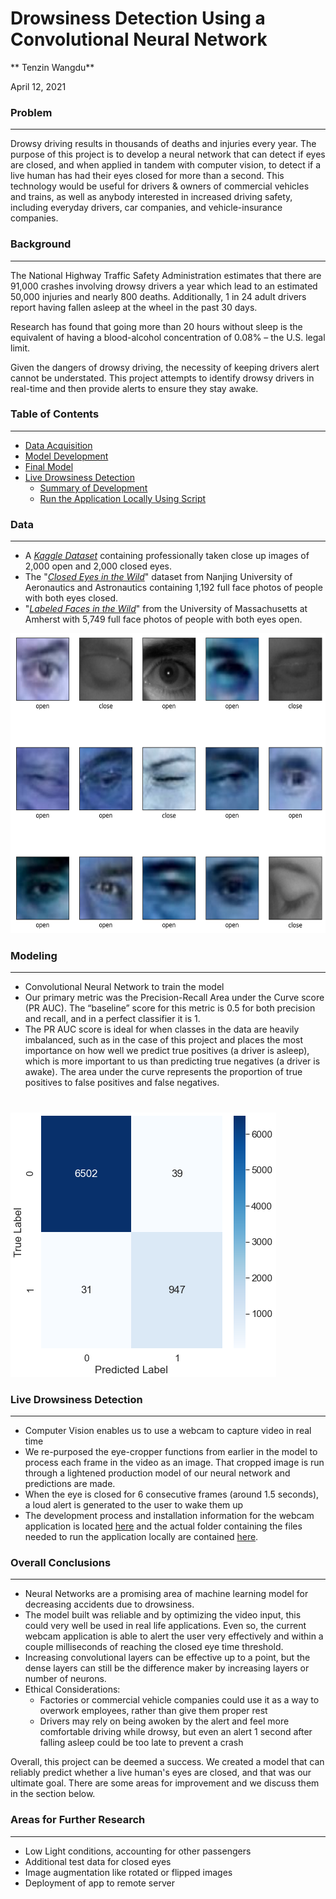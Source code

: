 # Drowsiness Detection Using a Convolutional Neural Network
** Tenzin Wangdu** 

April 12, 2021

### Problem
---
Drowsy driving results in thousands of deaths and injuries every year. The purpose of this project is to develop a neural network that can detect if eyes are closed, and when applied in tandem with computer vision, to detect if a live human has had their eyes closed for more than a second. This technology would be useful for drivers & owners of commercial vehicles and trains, as well as anybody interested in increased driving safety, including everyday drivers, car companies, and vehicle-insurance companies.

### Background
---
The National Highway Traffic Safety Administration estimates that there are 91,000 crashes involving drowsy drivers a year which lead to an estimated 50,000 injuries and nearly 800 deaths.  Additionally, 1 in 24 adult drivers report having fallen asleep at the wheel in the past 30 days. 

Research has found that going more than 20 hours without sleep is the equivalent of having a blood-alcohol concentration of 0.08% – the U.S. legal limit.

Given the dangers of drowsy driving, the necessity of keeping drivers alert cannot be understated.  This project attempts to identify drowsy drivers in real-time and then provide alerts to ensure they stay awake.

### Table of Contents
---
- [Data Acquisition](code/01_Data_Acquisition_Cleaning.ipynb)
- [Model Development](code/02_Model_Development.ipynb)
- [Final Model](code/03_Final_Model.ipynb)
- [Live Drowsiness Detection](code/04_Webcam_Application.ipynb)  
  - [Summary of Development](code/04_Webcam_Application.ipynb)
  - [Run the Application Locally Using Script](webcam_script)



### Data
---

- A [*Kaggle Dataset*](https://www.kaggle.com/prasadvpatil/mrl-dataset) containing professionally taken close up images of 2,000 open and 2,000 closed eyes.
- The "[*Closed Eyes in the Wild*](http://parnec.nuaa.edu.cn/_upload/tpl/02/db/731/template731/pages/xtan/ClosedEyeDatabases.html)" dataset from Nanjing University of Aeronautics and Astronautics containing 1,192 full face photos of people with both eyes closed.
- "[*Labeled Faces in the Wild*](http://vis-www.cs.umass.edu/lfw/)" from the University of Massachusetts at Amherst with 5,749 full face photos of people with both eyes open.

<img src="images/eyes.png" width="660" height="480" />

### Modeling
---
* Convolutional Neural Network to train the model
* Our primary metric was the Precision-Recall Area under the Curve score (PR AUC). The “baseline” score for this metric is 0.5 for both precision and recall, and in a perfect classifier it is 1.
* The PR AUC score is ideal for when classes in the data are heavily imbalanced, such as in the case of this project and places the most importance on how well we predict true positives (a driver is asleep), which is more important to us than predicting true negatives (a driver is awake). The area under the curve represents the proportion of true positives to false positives and false negatives.
# 
![confusion_matrix](images/confusion_matrix.png)

### Live Drowsiness Detection
---
* Computer Vision enables us to use a webcam to capture video in real time
* We re-purposed the eye-cropper functions from earlier in the model to process each frame in the video as an image. That cropped image is run through a lightened production model of our neural network and predictions are made.
* When the eye is closed for 6 consecutive frames (around 1.5 seconds), a loud alert is generated to the user to wake them up
* The development process and installation information for the webcam application is located [here](code/04_Webcam_Application.ipynb) and the actual folder containing the files needed to run the application locally are contained [here](webcam_script).

### Overall Conclusions
---
* Neural Networks are a promising area of machine learning model for decreasing accidents due to drowsiness.
* The model built was reliable and by optimizing the video input, this could very well be used in real life applications. Even so, the current webcam application is able to alert the user very effectively and within a couple milliseconds of reaching the closed eye time threshold. 
* Increasing convolutional layers can be effective up to a point, but the dense layers can still be the difference maker by increasing layers or number of neurons. 
* Ethical Considerations:
  - Factories or commercial vehicle companies could use it as a way to overwork employees, rather than give them proper rest
  - Drivers may rely on being awoken by the alert and feel more comfortable driving while drowsy, but even an alert 1 second after falling asleep could be too late to prevent a crash
  
Overall, this project can be deemed a success. We created a model that can reliably predict whether a live human's eyes are closed, and that was our ultimate goal. There are some areas for improvement and we discuss them in the section below.

### Areas for Further Research
---
* Low Light conditions, accounting for other passengers
* Additional test data for closed eyes
* Image augmentation like rotated or flipped images
* Deployment of app to remote server
